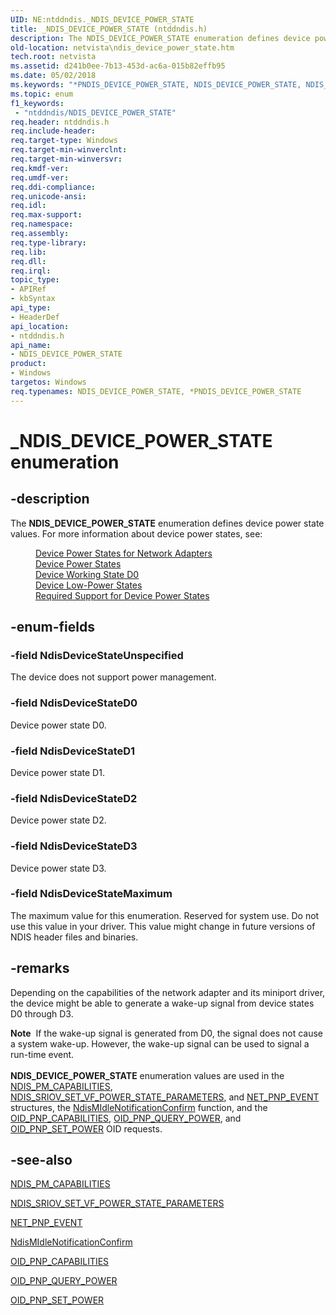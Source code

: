```yaml
---
UID: NE:ntddndis._NDIS_DEVICE_POWER_STATE
title: _NDIS_DEVICE_POWER_STATE (ntddndis.h)
description: The NDIS_DEVICE_POWER_STATE enumeration defines device power state values.
old-location: netvista\ndis_device_power_state.htm
tech.root: netvista
ms.assetid: d241b0ee-7b13-453d-ac6a-015b82effb95
ms.date: 05/02/2018
ms.keywords: "*PNDIS_DEVICE_POWER_STATE, NDIS_DEVICE_POWER_STATE, NDIS_DEVICE_POWER_STATE enumeration [Network Drivers Starting with Windows Vista], NdisDeviceStateD0, NdisDeviceStateD1, NdisDeviceStateD2, NdisDeviceStateD3, NdisDeviceStateMaximum, NdisDeviceStateUnspecified, PNDIS_DEVICE_POWER_STATE, PNDIS_DEVICE_POWER_STATE enumeration pointer [Network Drivers Starting with Windows Vista], _NDIS_DEVICE_POWER_STATE, netvista.ndis_device_power_state, ntddndis/NDIS_DEVICE_POWER_STATE, ntddndis/NdisDeviceStateD0, ntddndis/NdisDeviceStateD1, ntddndis/NdisDeviceStateD2, ntddndis/NdisDeviceStateD3, ntddndis/NdisDeviceStateMaximum, ntddndis/NdisDeviceStateUnspecified, ntddndis/PNDIS_DEVICE_POWER_STATE"
ms.topic: enum
f1_keywords:
 - "ntddndis/NDIS_DEVICE_POWER_STATE"
req.header: ntddndis.h
req.include-header: 
req.target-type: Windows
req.target-min-winverclnt: 
req.target-min-winversvr: 
req.kmdf-ver: 
req.umdf-ver: 
req.ddi-compliance: 
req.unicode-ansi: 
req.idl: 
req.max-support: 
req.namespace: 
req.assembly: 
req.type-library: 
req.lib: 
req.dll: 
req.irql: 
topic_type:
- APIRef
- kbSyntax
api_type:
- HeaderDef
api_location:
- ntddndis.h
api_name:
- NDIS_DEVICE_POWER_STATE
product:
- Windows
targetos: Windows
req.typenames: NDIS_DEVICE_POWER_STATE, *PNDIS_DEVICE_POWER_STATE
---
```


# _NDIS_DEVICE_POWER_STATE enumeration


## -description


The <b>NDIS_DEVICE_POWER_STATE</b> enumeration defines device power state values. For more information about device power states, see:<dl>
<dd>
<a href="https://docs.microsoft.com/windows-hardware/drivers/network/device-power-states-for-network-adapters">Device Power States for Network Adapters</a>
</dd>
<dd>
<a href="https://docs.microsoft.com/windows-hardware/drivers/kernel/device-power-states">Device Power States</a>
</dd>
<dd>
<a href="https://docs.microsoft.com/windows-hardware/drivers/kernel/device-working-state-d0">Device Working State D0</a>
</dd>
<dd>
<a href="https://docs.microsoft.com/windows-hardware/drivers/kernel/device-sleeping-states">Device Low-Power States</a>
</dd>
<dd>
<a href="https://docs.microsoft.com/windows-hardware/drivers/kernel/required-support-for-device-power-states">Required Support for Device Power States</a>
</dd>
</dl>



## -enum-fields




### -field NdisDeviceStateUnspecified

The device does not support power management.


### -field NdisDeviceStateD0

Device power state D0.


### -field NdisDeviceStateD1

Device power state D1.


### -field NdisDeviceStateD2

Device power state D2.


### -field NdisDeviceStateD3

Device power state D3.


### -field NdisDeviceStateMaximum

The maximum value for this enumeration. Reserved for system use. Do not use this value in your driver. This value might change in future versions of NDIS header files and binaries.




## -remarks



Depending on the capabilities of the network adapter and its miniport driver, the device might be able to generate a wake-up signal from device states D0 through D3.

<div class="alert"><b>Note</b>  If the wake-up signal is generated from D0, the signal does not cause a system wake-up. However, the wake-up signal can be used to signal a run-time event.</div>
<div> </div>
<b>NDIS_DEVICE_POWER_STATE</b> enumeration values are used in the <a href="https://docs.microsoft.com/windows-hardware/drivers/ddi/content/ntddndis/ns-ntddndis-_ndis_pm_capabilities">NDIS_PM_CAPABILITIES</a>, <a href="https://docs.microsoft.com/windows-hardware/drivers/ddi/content/ntddndis/ns-ntddndis-_ndis_sriov_set_vf_power_state_parameters">NDIS_SRIOV_SET_VF_POWER_STATE_PARAMETERS</a>,  and <a href="https://docs.microsoft.com/windows-hardware/drivers/ddi/content/ndis/ns-ndis-_net_pnp_event">NET_PNP_EVENT</a> structures, the <a href="https://docs.microsoft.com/windows-hardware/drivers/ddi/content/ndis/nf-ndis-ndismidlenotificationconfirm">NdisMIdleNotificationConfirm</a> function, and the <a href="https://docs.microsoft.com/windows-hardware/drivers/network/oid-pnp-capabilities">OID_PNP_CAPABILITIES</a>, <a href="https://docs.microsoft.com/windows-hardware/drivers/network/oid-pnp-query-power">OID_PNP_QUERY_POWER</a>, and <a href="https://docs.microsoft.com/windows-hardware/drivers/network/oid-pnp-set-power">OID_PNP_SET_POWER</a> OID requests.




## -see-also




<a href="https://docs.microsoft.com/windows-hardware/drivers/ddi/content/ntddndis/ns-ntddndis-_ndis_pm_capabilities">NDIS_PM_CAPABILITIES</a>



<a href="https://docs.microsoft.com/windows-hardware/drivers/ddi/content/ntddndis/ns-ntddndis-_ndis_sriov_set_vf_power_state_parameters">NDIS_SRIOV_SET_VF_POWER_STATE_PARAMETERS</a>



<a href="https://docs.microsoft.com/windows-hardware/drivers/ddi/content/ndis/ns-ndis-_net_pnp_event">NET_PNP_EVENT</a>



<a href="https://docs.microsoft.com/windows-hardware/drivers/ddi/content/ndis/nf-ndis-ndismidlenotificationconfirm">NdisMIdleNotificationConfirm</a>



<a href="https://docs.microsoft.com/windows-hardware/drivers/network/oid-pnp-capabilities">OID_PNP_CAPABILITIES</a>



<a href="https://docs.microsoft.com/windows-hardware/drivers/network/oid-pnp-query-power">OID_PNP_QUERY_POWER</a>



<a href="https://docs.microsoft.com/windows-hardware/drivers/network/oid-pnp-set-power">OID_PNP_SET_POWER</a>
 

 

